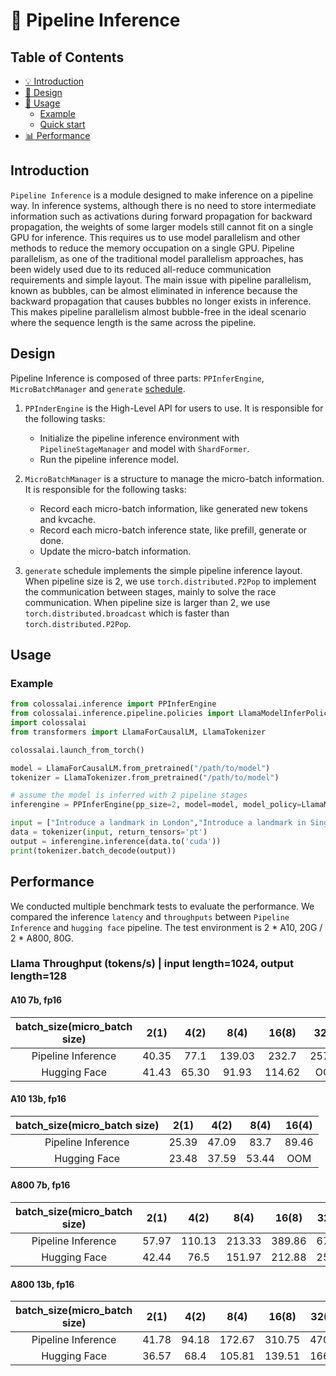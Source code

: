 # 🐳 Pipeline Inference

## Table of Contents
- [💡 Introduction](#introduction)
- [🔗 Design](#design)
- [🔨 Usage](#usage)
    - [Example](#example)
    - [Quick start](#quick-start)
- [📊 Performance](#performance)

## Introduction

`Pipeline Inference` is a module designed to make inference on a pipeline way. In inference systems, although there is no need to store intermediate information such as activations during forward propagation for backward propagation, the weights of some larger models still cannot fit on a single GPU for inference. This requires us to use model parallelism and other methods to reduce the memory occupation on a single GPU. Pipeline parallelism, as one of the traditional model parallelism approaches, has been widely used due to its reduced all-reduce communication requirements and simple layout. The main issue with pipeline parallelism, known as bubbles, can be almost eliminated in inference because the backward propagation that causes bubbles no longer exists in inference. This makes pipeline parallelism almost bubble-free in the ideal scenario where the sequence length is the same across the pipeline.

## Design

Pipeline Inference is composed of three parts: `PPInferEngine`, `MicroBatchManager` and `generate` [schedule](https://github.com/hpcaitech/ColossalAI/blob/feature/pipeline-infer/colossalai/pipeline/schedule/generate.py).

1. `PPInderEngine` is the High-Level API for users to use. It is responsible for the following tasks:
    - Initialize the pipeline inference environment with `PipelineStageManager` and model with `ShardFormer`.
    - Run the pipeline inference model.

2. `MicroBatchManager` is a structure to manage the micro-batch information. It is responsible for the following tasks:
    - Record each micro-batch information, like generated new tokens and kvcache.
    - Record each micro-batch inference state, like prefill, generate or done.
    - Update the micro-batch information.

3. `generate` schedule implements the simple pipeline inference layout. When pipeline size is 2, we use `torch.distributed.P2Pop` to implement the communication between stages, mainly to solve the race communication. When pipeline size is larger than 2, we use `torch.distributed.broadcast` which is faster than `torch.distributed.P2Pop`.

## Usage

### Example
```python
from colossalai.inference import PPInferEngine
from colossalai.inference.pipeline.policies import LlamaModelInferPolicy
import colossalai
from transformers import LlamaForCausalLM, LlamaTokenizer

colossalai.launch_from_torch()

model = LlamaForCausalLM.from_pretrained("/path/to/model")
tokenizer = LlamaTokenizer.from_pretrained("/path/to/model")

# assume the model is inferred with 2 pipeline stages
inferengine = PPInferEngine(pp_size=2, model=model, model_policy=LlamaModelInferPolicy(), new_length=32)

input = ["Introduce a landmark in London","Introduce a landmark in Singapore"]
data = tokenizer(input, return_tensors='pt')
output = inferengine.inference(data.to('cuda'))
print(tokenizer.batch_decode(output))
```

## Performance

We conducted multiple benchmark tests to evaluate the performance. We compared the inference `latency` and `throughputs` between `Pipeline Inference` and `hugging face` pipeline. The test environment is 2 * A10, 20G / 2 * A800, 80G.

### Llama Throughput (tokens/s) | input length=1024, output length=128

#### A10 7b, fp16
| batch_size(micro_batch size) | 2(1)  | 4(2)  |  8(4)  | 16(8)  | 32(8)  | 32(16) |
|:----------------------------:|:-----:|:-----:|:------:|:------:|:------:|:------:|
|      Pipeline Inference      | 40.35 | 77.1  | 139.03 | 232.7  | 257.81 |  OOM   |
|         Hugging Face         | 41.43 | 65.30 | 91.93  | 114.62 |  OOM   |  OOM   |

#### A10 13b, fp16
| batch_size(micro_batch size) | 2(1)  | 4(2)  | 8(4)  | 16(4) |
|:----------------------------:|:-----:|:-----:|:-----:|:-----:|
|      Pipeline Inference      | 25.39 | 47.09 | 83.7  | 89.46 |
|         Hugging Face         | 23.48 | 37.59 | 53.44 |  OOM  |


#### A800 7b, fp16
| batch_size(micro_batch size) | 2(1)  |  4(2)  |  8(4)  | 16(8)  | 32(16) |
|:----------------------------:|:-----:|:------:|:------:|:------:|:------:|
|      Pipeline Inference      | 57.97 | 110.13 | 213.33 | 389.86 | 670.12 |
|         Hugging Face         | 42.44 |  76.5  | 151.97 | 212.88 | 256.13 |


#### A800 13b, fp16
| batch_size(micro_batch size) | 2(1)  | 4(2)  |  8(4)  | 16(8)  | 32(16) |
|:----------------------------:|:-----:|:-----:|:------:|:------:|:------:|
|      Pipeline Inference      | 41.78 | 94.18 | 172.67 | 310.75 | 470.15 |
|         Hugging Face         | 36.57 | 68.4  | 105.81 | 139.51 | 166.34 |
